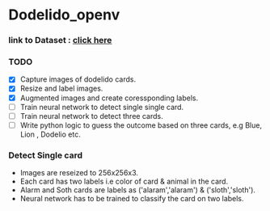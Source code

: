 # Dodelido_openv
### link to Dataset : [click here](https://drive.google.com/file/d/1t_2G9JKH61lNrjjcBCieCkRvlT0-tz4p/view?usp=sharing)

### TODO
- [X] Capture images of dodelido cards. 
- [x] Resize and label images.
- [X] Augmented images and create coressponding labels.
- [ ] Train neural network to detect single single card.
- [ ] Train neural network to detect three cards.
- [ ] Write python logic to guess the outcome based on three cards, e.g Blue, Lion , Dodelio etc.

### Detect Single card
- Images are reseized to 256x256x3.
- Each card has two labels i.e color of card & animal in the card.
- Alarm and Soth cards are labels as ('alaram','alaram') & ('sloth','sloth').
- Neural network has to be trained to classify the card on two labels.
